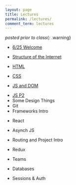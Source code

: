 ```yaml
---
layout: page
title: Lectures
permalink: /lectures/
comment_term: lectures
---
```



*posted prior to class*{: .warning}

<!-- 
<iframe style="transform: scale(0.5) translateX(-850px) translateY(-500px) " width="1600" height="1000" src="https://www.notion.so/brunchlabs/546f410dbf0e44f1a5d9f8d8870acc27?v=b8bc3ee253a6459386e758a316e29dd2" frameborder="0" allowfullscreen></iframe> 
-->


<!-- <script>
var proxyUrl = 'https://glacial-fjord-69804.herokuapp.com/',
    targetUrl = 'https://www.notion.so/brunchlabs/546f410dbf0e44f1a5d9f8d8870acc27?v=b8bc3ee253a6459386e758a316e29dd2'

// var data = {"collectionId":"3d23ca2c-401d-4d1b-998b-21287337caa4","collectionViewId":"f655aefd-1842-4e02-91ff-0960fb724696","query":{"aggregate":[{"id":"count","type":"title","view_type":"gallery","aggregation_type":"count"}],"filter":[],"sort":[],"filter_operator":"and"},"loader":{"type":"table","limit":70,"userTimeZone":"America/New_York","userLocale":"en","loadContentCover":true}}
// ;

fetch(proxyUrl + targetUrl, {
  method: 'GET', 
  // body: JSON.stringify(data), 
  headers:{
    'Content-Type': 'application/json'
  }
})
.then(res => res.json())
.then(response => {
  console.log('Success:', JSON.stringify(response.recordMap.block));
})
.catch(error => console.error('Error:', error));
 
</script> -->

<!-- * 3/31 Welcome -->
* [6/25 Welcome](00_welcome/)
<!-- * Structure of the Internet -->
<!-- * 3/31 Structure of the Internet -->
* [Structure of the Internet](01_interwebs/)
<!-- * HTML -->
<!-- * 4/1 HTML -->
* [HTML](02_html/)
<!-- * CSS -->
<!-- * 4/2 CSS -->
* [CSS](03_css/)
<!-- * JS and DOM -->
<!-- * 4/7 JS and DOM -->
* [JS and DOM](04_js1)
<!-- * 4/8 Some Design Things -->
<!-- * [4/8 Some Design Things](03_design/) -->
<!-- * 4/8 Git -->
<!-- * [4/8 Git](02_git/) -->
<!-- * JS P2 -->
<!-- * 4/9 JS P2 -->
* [JS P2](05_js2)
* Some Design Things
* Git
* Frameworks Intro
<!-- * 4/14 Frameworks Intro -->
<!-- * [4/14 Frameworks Intro](06_react1) -->
* React
<!-- * 4/16 React -->
<!-- * [4/16 React](07_react2) -->
<!-- * HUH 4/22 Project Intro -->
<!-- * HUH [4/24 Projects](07_project_intro) -->
<!-- * HUH [4/25 Projects Intro](../projects/) -->
* Asynch JS
<!-- * 4/21 Asynch JS -->
<!-- * [4/21 Asynch JS](08_asynch_js) -->
* Routing and Project Intro
<!-- * 4/23 Routing and Project Intro -->
<!-- * [4/23 Routing and Project Intro](09_routing) -->
* Redux
<!-- * 4/28 Redux -->
<!-- * [4/28 Redux](10_redux) -->
* Teams
<!-- * 5/05 Teams -->
<!-- * [5/05 Teams](12_teams-intro) -->
* Databases
<!-- * 5/07 Databases -->
<!-- * [5/07 Databases](12_intro_to_databases) -->
<!-- * 5/5 Pitches -->
<!-- * [5/5 Pitches](11_pitches) -->
* Sessions & Auth
<!-- * 5/12 Sessions & Auth -->
<!-- * [5/12 Sessions & Auth](13_sessions_auth) -->
<!-- * [5/7 Teams](13_teams) -->
<!-- * 5/14 Websockets, Image and File storage, ReactNative, TeamTime -->
<!-- * [5/14 Websockets, Image and File storage, ReactNative, TeamTime](15_ec_shorts) -->
<!-- * 5/14 In Class TeamWork Time -->
<!-- * 5/19 In Class TeamWork Time -->
<!-- * 5/19 In Class TeamWork Time -->
<!-- * 5/21 Mockup Sharing -->
<!-- * 5/26 In Class TeamWork Time -->
<!-- * 5/28 In Class TeamWork Time -->
<!-- * 6/02 Wrapup -->
<!-- * [6/02 Wrapup](16_wrapup) -->
<!-- * 6/09 TBD Final Demo Session -->
